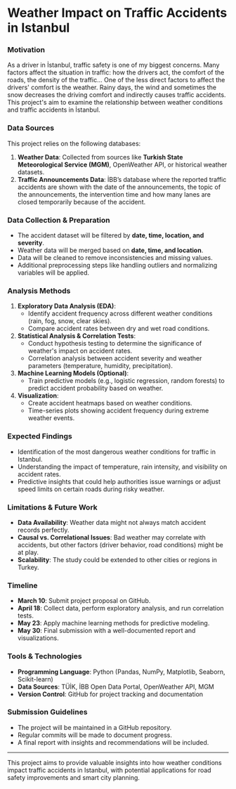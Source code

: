 # Weather Impact on Traffic Accidents in Istanbul

### Motivation
As a driver in İstanbul, traffic safety is one of my biggest concerns. Many factors affect the situation in traffic: how the drivers act, the comfort of the roads, the density of the traffic... One of the less direct factors to affect the drivers' comfort is the weather. Rainy days, the wind and sometimes the snow decreases the driving comfort and indirectly causes traffic accidents. This project's aim to examine the relationship between weather conditions and traffic accidents in İstanbul.

### Data Sources
This project relies on the following databases:
1. **Weather Data**: Collected from sources like **Turkish State Meteorological Service (MGM)**, OpenWeather API, or historical weather datasets.
2. **Traffic Announcements Data**: İBB’s database where the reported traffic accidents are shown with the date of the announcements, the topic of the announcements, the intervention time and how many lanes are closed temporarily because of the accident.

### Data Collection & Preparation
- The accident dataset will be filtered by **date, time, location, and severity**.
- Weather data will be merged based on **date, time, and location**.
- Data will be cleaned to remove inconsistencies and missing values.
- Additional preprocessing steps like handling outliers and normalizing variables will be applied.

### Analysis Methods
1. **Exploratory Data Analysis (EDA)**:
   - Identify accident frequency across different weather conditions (rain, fog, snow, clear skies).
   - Compare accident rates between dry and wet road conditions.
2. **Statistical Analysis & Correlation Tests**:
   - Conduct hypothesis testing to determine the significance of weather's impact on accident rates.
   - Correlation analysis between accident severity and weather parameters (temperature, humidity, precipitation).
3. **Machine Learning Models (Optional)**:
   - Train predictive models (e.g., logistic regression, random forests) to predict accident probability based on weather.
4. **Visualization**:
   - Create accident heatmaps based on weather conditions.
   - Time-series plots showing accident frequency during extreme weather events.

### Expected Findings
- Identification of the most dangerous weather conditions for traffic in Istanbul.
- Understanding the impact of temperature, rain intensity, and visibility on accident rates.
- Predictive insights that could help authorities issue warnings or adjust speed limits on certain roads during risky weather.

### Limitations & Future Work
- **Data Availability**: Weather data might not always match accident records perfectly.
- **Causal vs. Correlational Issues**: Bad weather may correlate with accidents, but other factors (driver behavior, road conditions) might be at play.
- **Scalability**: The study could be extended to other cities or regions in Turkey.

### Timeline
- **March 10**: Submit project proposal on GitHub.
- **April 18**: Collect data, perform exploratory analysis, and run correlation tests.
- **May 23**: Apply machine learning methods for predictive modeling.
- **May 30**: Final submission with a well-documented report and visualizations.

### Tools & Technologies
- **Programming Language**: Python (Pandas, NumPy, Matplotlib, Seaborn, Scikit-learn)
- **Data Sources**: TÜİK, İBB Open Data Portal, OpenWeather API, MGM
- **Version Control**: GitHub for project tracking and documentation

### Submission Guidelines
- The project will be maintained in a GitHub repository.
- Regular commits will be made to document progress.
- A final report with insights and recommendations will be included.

---

This project aims to provide valuable insights into how weather conditions impact traffic accidents in Istanbul, with potential applications for road safety improvements and smart city planning.
